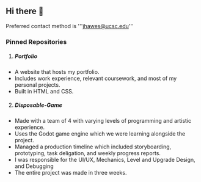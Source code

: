 Hi there 👋
---------

Preferred contact method is '''jhawes@ucsc.edu'''

### Pinned Repositories

1. ##### Portfolio
- A website that hosts my portfolio.
- Includes work experience, relevant coursework, and most of my personal projects.
- Built in HTML and CSS.

2. ##### Disposable-Game
- Made with a team of 4 with varying levels of programming and artistic experience.
- Uses the Godot game engine which we were learning alongside the project.
- Managed a production timeline which included storyboarding, prototyping, task deligation, 
and weekly progress reports.
- I was responsible for the UI/UX, Mechanics, Level and Upgrade Design, and Debugging
- The entire project was made in three weeks.

<!--
**Wyatt-Hawes/Wyatt-Hawes** is a ✨ _special_ ✨ repository because its `README.md` (this file) appears on your GitHub profile.

Here are some ideas to get you started:

- 🔭 I’m currently working on ...
- 🌱 I’m currently learning ...
- 👯 I’m looking to collaborate on ...
- 🤔 I’m looking for help with ...
- 💬 Ask me about ...
- 📫 How to reach me: ...
- 😄 Pronouns: ...
- ⚡ Fun fact: ...
-->
